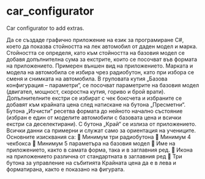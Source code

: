 # car_configurator
Car configurator to add extras.


Да се създаде графично приложение на език за програмиране C#, което да показва
стойността на лек автомобил от даден модел и марка. Стойността се определя, като
към стойността на базовия модел се добавя допълнителна сума за екстрите, които се
посочват във формата на приложението.
Примерен външен вид на приложението.
Марката и модела на автомобила се избира чрез радиобутон, като при избора се
сменя и снимката на автомобила. В груповата кутия „Базова конфигурация –
параметри“, се посочват параметрите на базовия модел (двигател, мощност,
скоростна кутия, гориво и брой врати).
Допълнителните екстри се избират с чек боксчета и избраните се добавят към
крайната цена след натискане на бутона „Пресметни“.
Бутона „Изчисти“ ресетва формата до нейното начално състояние (избран е един от
моделите автомобили с базовата цена и всички екстри са деселектирани).
С бутона „Край“ се излиза от приложението.
Всички данни са примерни и служат само за ориентация на учениците.
Основните изисквания са:
 Минимум три радиобутона
 Минимум 4 чекбокса
 Минимум 5 параметъра на базовия модел
 Име на приложението, както в самата форма, така и в заглавния ред.
 Икона на приложението различна от стандартната в заглавния ред
 Три бутона за управление на събитията
Крайната цена да е в лева и форматирана, както е показано на фигурата.
